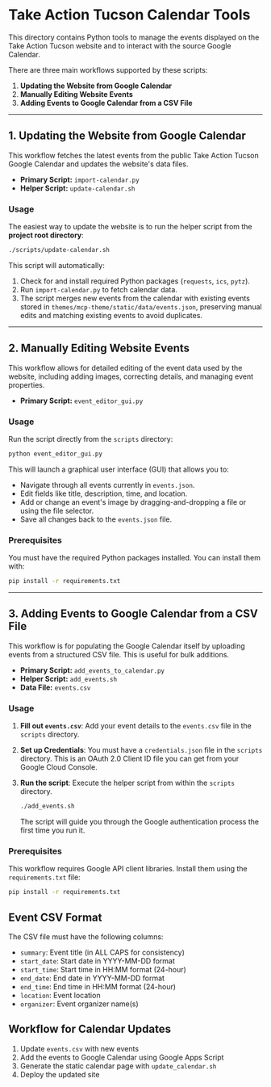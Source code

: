 # Take Action Tucson Calendar Tools

This directory contains Python tools to manage the events displayed on the Take Action Tucson website and to interact with the source Google Calendar.

There are three main workflows supported by these scripts:

1.  **Updating the Website from Google Calendar**
2.  **Manually Editing Website Events**
3.  **Adding Events to Google Calendar from a CSV File**

---

## 1. Updating the Website from Google Calendar

This workflow fetches the latest events from the public Take Action Tucson Google Calendar and updates the website's data files.

-   **Primary Script:** `import-calendar.py`
-   **Helper Script:** `update-calendar.sh`

### Usage

The easiest way to update the website is to run the helper script from the **project root directory**:

```bash
./scripts/update-calendar.sh
```

This script will automatically:
1.  Check for and install required Python packages (`requests`, `ics`, `pytz`).
2.  Run `import-calendar.py` to fetch calendar data.
3.  The script merges new events from the calendar with existing events stored in `themes/mcp-theme/static/data/events.json`, preserving manual edits and matching existing events to avoid duplicates.

---

## 2. Manually Editing Website Events

This workflow allows for detailed editing of the event data used by the website, including adding images, correcting details, and managing event properties.

-   **Primary Script:** `event_editor_gui.py`

### Usage

Run the script directly from the `scripts` directory:

```bash
python event_editor_gui.py
```

This will launch a graphical user interface (GUI) that allows you to:
-   Navigate through all events currently in `events.json`.
-   Edit fields like title, description, time, and location.
-   Add or change an event's image by dragging-and-dropping a file or using the file selector.
-   Save all changes back to the `events.json` file.

### Prerequisites

You must have the required Python packages installed. You can install them with:

```bash
pip install -r requirements.txt
```

---

## 3. Adding Events to Google Calendar from a CSV File

This workflow is for populating the Google Calendar itself by uploading events from a structured CSV file. This is useful for bulk additions.

-   **Primary Script:** `add_events_to_calendar.py`
-   **Helper Script:** `add_events.sh`
-   **Data File:** `events.csv`

### Usage

1.  **Fill out `events.csv`**: Add your event details to the `events.csv` file in the `scripts` directory.
2.  **Set up Credentials**: You must have a `credentials.json` file in the `scripts` directory. This is an OAuth 2.0 Client ID file you can get from your Google Cloud Console.
3.  **Run the script**: Execute the helper script from within the `scripts` directory.

    ```bash
    ./add_events.sh
    ```
    The script will guide you through the Google authentication process the first time you run it.

### Prerequisites

This workflow requires Google API client libraries. Install them using the `requirements.txt` file:

```bash
pip install -r requirements.txt
```

## Event CSV Format

The CSV file must have the following columns:
- `summary`: Event title (in ALL CAPS for consistency)
- `start_date`: Start date in YYYY-MM-DD format
- `start_time`: Start time in HH:MM format (24-hour)
- `end_date`: End date in YYYY-MM-DD format
- `end_time`: End time in HH:MM format (24-hour)
- `location`: Event location
- `organizer`: Event organizer name(s)

## Workflow for Calendar Updates

1. Update `events.csv` with new events
2. Add the events to Google Calendar using Google Apps Script
3. Generate the static calendar page with `update_calendar.sh`
4. Deploy the updated site
